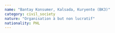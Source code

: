 ```yaml
---
name: "Bantay Konsumer, Kalsada, Kuryente (BK3)"
category: civil_society
nature: "Organisation à but non lucratif"
nationality: PHL
---
```

    
